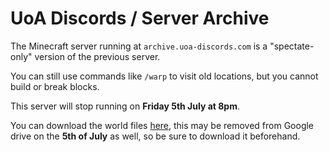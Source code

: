 # UoA Discords / Server Archive

The Minecraft server running at `archive.uoa-discords.com` is a "spectate-only" version of the previous server.

You can still use commands like `/warp` to visit old locations, but you cannot build or break blocks.

This server will stop running on **Friday 5th July at 8pm**.

You can download the world files [here](https://drive.google.com/file/d/1UGwb2MDdy1aDeX7fUIm8dQyvPEwUhmqp/view?usp=sharing), this may be removed from Google drive on the **5th of July** as well, so be sure to download it beforehand.
